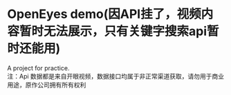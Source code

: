 # OpenEyes demo(因API挂了，视频内容暂时无法展示，只有关键字搜索api暂时还能用)
A project for practice.  
注：Api 数据都是来自开眼视频，数据接口均属于非正常渠道获取，请勿用于商业用途，原作公司拥有所有权利
